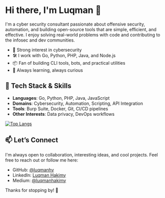 # Hi there, I'm Luqman 👋
I'm a cyber security consultant passionate about offensive security, automation, and building open-source tools that are simple, efficient, and effective. I enjoy solving real-world problems with code and contributing to the infosec and dev communities.

- 🔐 Strong interest in cybersecurity  
- 🛠️ I work with Go, Python, PHP, Java, and Node.js  
- 📦 Fan of building CLI tools, bots, and practical utilities  
- 🧠 Always learning, always curious  

## 🧰 Tech Stack & Skills

- **Languages**: Go, Python, PHP, Java, JavaScript
- **Domains**: Cybersecurity, Automation, Scripting, API Integration
- **Tools**: Burp Suite, Docker, Git, CI/CD pipelines
- **Other Interests**: Data privacy, DevOps workflows

[![Top Langs](https://github-readme-stats.vercel.app/api/top-langs/?username=luqmanhy&layout=compact&theme=radical&locale=en)](https://github.com/anuraghazra/github-readme-stats)

## 📫 Let’s Connect

I'm always open to collaboration, interesting ideas, and cool projects. Feel free to reach out or follow me here:

- GitHub: [@luqmanhy](https://github.com/luqmanhy)  
- LinkedIn: [Luqman Hakimy](https://www.linkedin.com/in/luqmanhakimy)  
- Medium: [@luqmanhakimy](https://medium.com/@luqmanhakimy)  

Thanks for stopping by! 🚀
